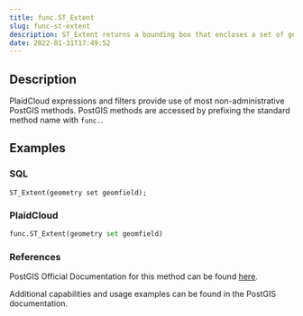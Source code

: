 ```yaml
---
title: func.ST_Extent
slug: func-st-extent
description: ST_Extent returns a bounding box that encloses a set of geometries
date: 2022-01-31T17:49:52
---
```



## Description


PlaidCloud expressions and filters provide use of most non-administrative PostGIS methods. PostGIS methods are accessed by prefixing the standard method name with `func.`.



## Examples


### SQL



```
ST_Extent(geometry set geomfield);
```


### PlaidCloud



```python
func.ST_Extent(geometry set geomfield)
```


### References


PostGIS Official Documentation for this method can be found [here](https://postgis.net/docs/manual-3.1/ST_Extent.html).



Additional capabilities and usage examples can be found in the PostGIS documentation.

